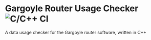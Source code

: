 # Gargoyle Router Usage Checker ![C/C++ CI](https://github.com/qwertysam/Gargoyle-Router-Usage-Checker/workflows/C/C++%20CI/badge.svg)
 A data usage checker for the Gargoyle router software, written in C++
